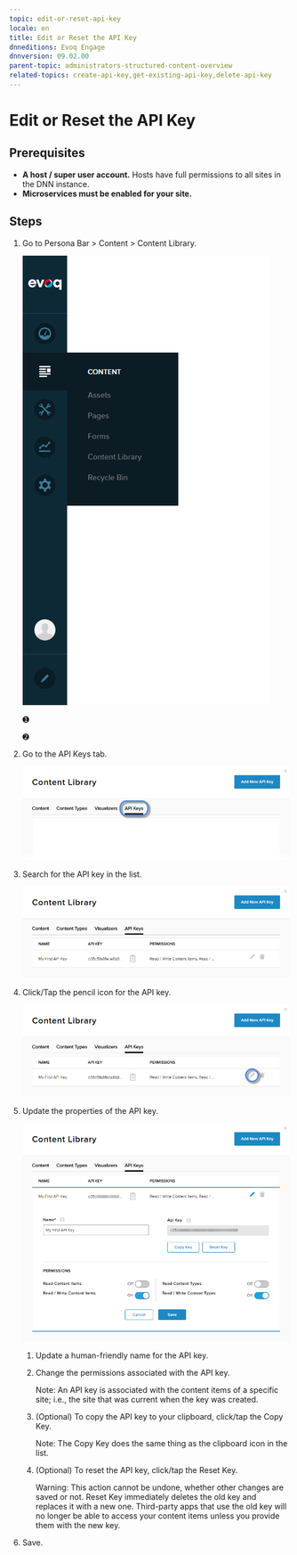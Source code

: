 ```yaml
---
topic: edit-or-reset-api-key
locale: en
title: Edit or Reset the API Key
dnneditions: Evoq Engage
dnnversion: 09.02.00
parent-topic: administrators-structured-content-overview
related-topics: create-api-key,get-existing-api-key,delete-api-key
---
```


# Edit or Reset the API Key

## Prerequisites

*   **A host / super user account.** Hosts have full permissions to all sites in the DNN instance.
*   **Microservices must be enabled for your site.**

## Steps

1.  Go to Persona Bar \> Content \> Content Library.
    
    ![Persona Bar > Content > Content Library](/images/scr-pbar-host-Content-E91.png)
    
    ➊
    
    ➋
    
2.  Go to the API Keys tab.
    
    ![API Keys](/images/scr-pbtabs-host-Content-ContentLibrary-APIKeys-E91.png)
    
3.  Search for the API key in the list.
    
      
    
    ![API key list](/images/scr-APIKey-list-E91.png)
    
      
    
4.  Click/Tap the pencil icon for the API key.
    
      
    
    ![API key list > pencil icon](/images/scr-APIKey-list-pencil-icon-E91.png)
    
      
    
5.  Update the properties of the API key.
    
      
    
    ![API key name and permissions](/images/scr-APIKey-properties-existing-E91.png)
    
      
    
    1.  Update a human-friendly name for the API key.
    2.  Change the permissions associated with the API key.
        
        Note: An API key is associated with the content items of a specific site; i.e., the site that was current when the key was created.
        
    3.  (Optional) To copy the API key to your clipboard, click/tap the Copy Key.
        
        Note: The Copy Key does the same thing as the clipboard icon in the list.
        
    4.  (Optional) To reset the API key, click/tap the Reset Key.
        
        Warning: This action cannot be undone, whether other changes are saved or not. Reset Key immediately deletes the old key and replaces it with a new one. Third-party apps that use the old key will no longer be able to access your content items unless you provide them with the new key.
        
6.  Save.
